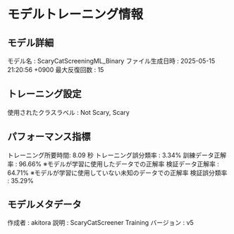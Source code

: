 # モデルトレーニング情報

## モデル詳細
モデル名           : ScaryCatScreeningML_Binary
ファイル生成日時   : 2025-05-15 21:20:56 +0900
最大反復回数     : 15

## トレーニング設定
使用されたクラスラベル : Not Scary, Scary

## パフォーマンス指標
トレーニング所要時間: 8.09 秒
トレーニング誤分類率 : 3.34%
訓練データ正解率 : 96.66% ※モデルが学習に使用したデータでの正解率
検証データ正解率 : 64.71% ※モデルが学習に使用していない未知のデータでの正解率
検証誤分類率       : 35.29%

## モデルメタデータ
作成者            : akitora
説明              : ScaryCatScreener Training
バージョン          : v5
